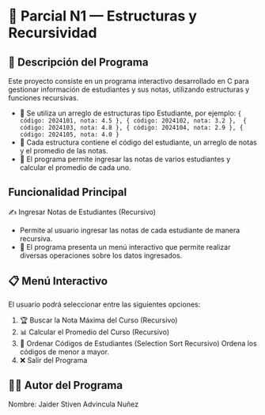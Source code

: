 # 📘 Parcial N1 — Estructuras y Recursividad
## 🧠 Descripción del Programa
Este proyecto consiste en un programa interactivo desarrollado en C para gestionar información de estudiantes y sus notas, utilizando estructuras y funciones recursivas. 
- 🔹 Se utiliza un arreglo de estructuras tipo Estudiante, por ejemplo: 
`{ código: 2024101, nota: 4.5 },
   { código: 2024102, nota: 3.2 }, 
   { código: 2024103, nota: 4.8 },
   { código: 2024104, nota: 2.9 },
   { código: 2024105, nota: 4.0 }` 
- 🔹 Cada estructura contiene el código del estudiante, un arreglo de notas y el promedio de las notas. 
- 🔹 El programa permite ingresar las notas de varios estudiantes y calcular el promedio de cada uno.  
## Funcionalidad Principal
 ✍️ Ingresar Notas de Estudiantes (Recursivo)
  - Permite al usuario ingresar las notas de cada estudiante de manera recursiva.
- 🔹 El programa presenta un menú interactivo que permite realizar diversas operaciones sobre los datos ingresados.
## 📋 Menú Interactivo
El usuario podrá seleccionar entre las siguientes opciones:

1. 🏆 Buscar la Nota Máxima del Curso (Recursivo)
2. 📊 Calcular el Promedio del Curso (Recursivo)
3. 🔢 Ordenar Códigos de Estudiantes (Selection Sort Recursivo)
   Ordena los códigos de menor a mayor.
4. ❌ Salir del Programa 

## 👨‍💻 Autor del Programa
Nombre: Jaider Stiven Advincula Nuñez